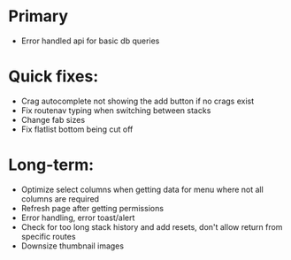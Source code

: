 # Primary

- Error handled api for basic db queries

# Quick fixes:

- Crag autocomplete not showing the add button if no crags exist
- Fix routenav typing when switching between stacks
- Change fab sizes
- Fix flatlist bottom being cut off

# Long-term:

- Optimize select columns when getting data for menu where not all columns are required
- Refresh page after getting permissions
- Error handling, error toast/alert
- Check for too long stack history and add resets, don't allow return from specific routes
- Downsize thumbnail images
